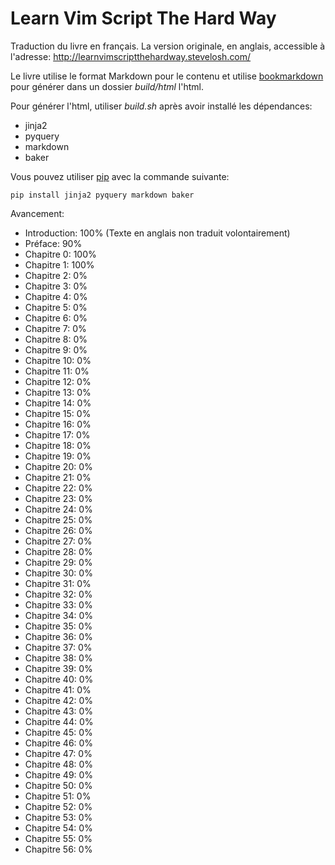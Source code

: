 Learn Vim Script The Hard Way
=============================

Traduction du livre en français. La version originale, en anglais, accessible à
l'adresse: http://learnvimscriptthehardway.stevelosh.com/

Le livre utilise le format Markdown pour le contenu et utilise
[bookmarkdown](https://github.com/sjl/bookmarkdown) pour générer dans un dossier
*build/html* l'html.

Pour générer l'html, utiliser *build.sh* après avoir installé les dépendances:
* jinja2
* pyquery
* markdown
* baker

Vous pouvez utiliser [pip](https://pypi.python.org/pypi/pip) avec la commande
suivante:

```
pip install jinja2 pyquery markdown baker
```

Avancement:

* Introduction: 100% (Texte en anglais non traduit volontairement)
* Préface: 90%
* Chapitre 0: 100%
* Chapitre 1: 100%
* Chapitre 2: 0%
* Chapitre 3: 0%
* Chapitre 4: 0%
* Chapitre 5: 0%
* Chapitre 6: 0%
* Chapitre 7: 0%
* Chapitre 8: 0%
* Chapitre 9: 0%
* Chapitre 10: 0%
* Chapitre 11: 0%
* Chapitre 12: 0%
* Chapitre 13: 0%
* Chapitre 14: 0%
* Chapitre 15: 0%
* Chapitre 16: 0%
* Chapitre 17: 0%
* Chapitre 18: 0%
* Chapitre 19: 0%
* Chapitre 20: 0%
* Chapitre 21: 0%
* Chapitre 22: 0%
* Chapitre 23: 0%
* Chapitre 24: 0%
* Chapitre 25: 0%
* Chapitre 26: 0%
* Chapitre 27: 0%
* Chapitre 28: 0%
* Chapitre 29: 0%
* Chapitre 30: 0%
* Chapitre 31: 0%
* Chapitre 32: 0%
* Chapitre 33: 0%
* Chapitre 34: 0%
* Chapitre 35: 0%
* Chapitre 36: 0%
* Chapitre 37: 0%
* Chapitre 38: 0%
* Chapitre 39: 0%
* Chapitre 40: 0%
* Chapitre 41: 0%
* Chapitre 42: 0%
* Chapitre 43: 0%
* Chapitre 44: 0%
* Chapitre 45: 0%
* Chapitre 46: 0%
* Chapitre 47: 0%
* Chapitre 48: 0%
* Chapitre 49: 0%
* Chapitre 50: 0%
* Chapitre 51: 0%
* Chapitre 52: 0%
* Chapitre 53: 0%
* Chapitre 54: 0%
* Chapitre 55: 0%
* Chapitre 56: 0%
